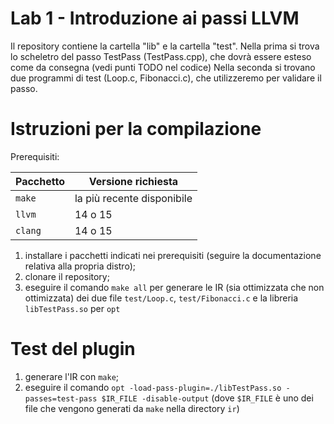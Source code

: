 # Lab 1 - Introduzione ai passi LLVM 

Il repository contiene la cartella "lib" e la cartella "test".
Nella prima si trova lo scheletro del passo TestPass (TestPass.cpp), che dovrà essere esteso come da consegna (vedi punti TODO nel codice)
Nella seconda si trovano due programmi di test (Loop.c, Fibonacci.c), che utilizzeremo per validare il passo.

# Istruzioni per la compilazione

Prerequisiti:

| Pacchetto | Versione richiesta         |
| --------- | -------------------------- |
| `make`    | la più recente disponibile |
| `llvm`    | 14 o 15                    |
| `clang`   | 14 o 15                    |

1. installare i pacchetti indicati nei prerequisiti (seguire la documentazione relativa alla propria distro);
2. clonare il repository;
3. eseguire il comando `make all` per generare le IR (sia ottimizzata che non ottimizzata) dei due file `test/Loop.c`, `test/Fibonacci.c` e la libreria `libTestPass.so` per `opt`

# Test del plugin

1. generare l'IR con `make`;
2. eseguire il comando `opt -load-pass-plugin=./libTestPass.so -passes=test-pass $IR_FILE -disable-output` (dove `$IR_FILE` è uno dei file che vengono generati da `make` nella directory `ir`)